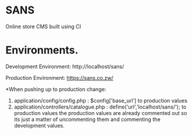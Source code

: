 SANS
======
Online store CMS built using CI

Environments.
=

Development Environment: 
http://localhost/sans/

Production Environment:
https://sans.co.zw/

*When pushing up to production change: 
1. application/config/config.php : $config['base_url'] to production values
2. application/controllers/catalogue.php : define('url','localhost/sans/'); to production values
the production values are already commented out so its just a matter of uncommenting them and commenting the development values.
